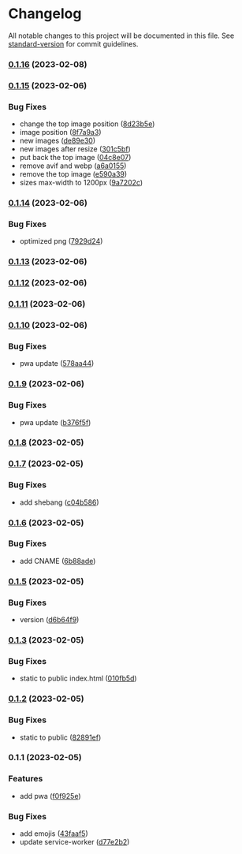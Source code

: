 # Changelog

All notable changes to this project will be documented in this file. See [standard-version](https://github.com/conventional-changelog/standard-version) for commit guidelines.

### [0.1.16](https://github.com/shinokada/bimgc/compare/v0.1.15...v0.1.16) (2023-02-08)

### [0.1.15](https://github.com/shinokada/bimgc/compare/v0.1.14...v0.1.15) (2023-02-06)


### Bug Fixes

* change the top image position ([8d23b5e](https://github.com/shinokada/bimgc/commit/8d23b5e3a800a476c3f267af9d80128231dc6fb7))
* image position ([8f7a9a3](https://github.com/shinokada/bimgc/commit/8f7a9a31252fa0cbfeb6e04bd9833ede8b245acb))
* new images ([de89e30](https://github.com/shinokada/bimgc/commit/de89e303f36d078565080842a24a0b075394763a))
* new images after resize ([301c5bf](https://github.com/shinokada/bimgc/commit/301c5bf9486c8a53c2158b9d3b8e373d4c315a21))
* put back the top image ([04c8e07](https://github.com/shinokada/bimgc/commit/04c8e07fe49ea9ca7223ff6d2a1b912214b562c2))
* remove avif and webp ([a6a0155](https://github.com/shinokada/bimgc/commit/a6a0155543d3d51ea0661f05f5773add4228fabb))
* remove the top image ([e590a39](https://github.com/shinokada/bimgc/commit/e590a39b11588a3630b192b3fd3695c87d0c30c4))
* sizes max-width to 1200px ([9a7202c](https://github.com/shinokada/bimgc/commit/9a7202c3f810c060e9221ca423ee3260c1a2cf4c))

### [0.1.14](https://github.com/shinokada/bimgc/compare/v0.1.13...v0.1.14) (2023-02-06)


### Bug Fixes

* optimized png ([7929d24](https://github.com/shinokada/bimgc/commit/7929d243f23d0b0ad196ba51946607783bbf7a90))

### [0.1.13](https://github.com/shinokada/bimgc/compare/v0.1.12...v0.1.13) (2023-02-06)

### [0.1.12](https://github.com/shinokada/bimgc/compare/v0.1.11...v0.1.12) (2023-02-06)

### [0.1.11](https://github.com/shinokada/bimgc/compare/v0.1.10...v0.1.11) (2023-02-06)

### [0.1.10](https://github.com/shinokada/bimgc/compare/v0.1.9...v0.1.10) (2023-02-06)


### Bug Fixes

* pwa update ([578aa44](https://github.com/shinokada/bimgc/commit/578aa44f76fed8273a236752693a4a357eb713b9))

### [0.1.9](https://github.com/shinokada/bimgc/compare/v0.1.8...v0.1.9) (2023-02-06)


### Bug Fixes

* pwa update ([b376f5f](https://github.com/shinokada/bimgc/commit/b376f5fd1c9ee1ff1e2db17918585e416c996e89))

### [0.1.8](https://github.com/shinokada/bimgc/compare/v0.1.7...v0.1.8) (2023-02-05)

### [0.1.7](https://github.com/shinokada/bimgc/compare/v0.1.6...v0.1.7) (2023-02-05)


### Bug Fixes

* add shebang ([c04b586](https://github.com/shinokada/bimgc/commit/c04b5860e80c36ce7e42033a0cd17eb0b3814b1a))

### [0.1.6](https://github.com/shinokada/bimgc/compare/v0.1.5...v0.1.6) (2023-02-05)


### Bug Fixes

* add CNAME ([6b88ade](https://github.com/shinokada/bimgc/commit/6b88ade478949ecf6217f3e7712f0ac9c18abea8))

### [0.1.5](https://github.com/shinokada/bimgc/compare/v0.1.3...v0.1.5) (2023-02-05)


### Bug Fixes

* version ([d6b64f9](https://github.com/shinokada/bimgc/commit/d6b64f94e36171e3520c0fd107109c579ddfb449))

### [0.1.3](https://github.com/shinokada/bimgc/compare/v0.1.2...v0.1.3) (2023-02-05)


### Bug Fixes

* static to public index.html ([010fb5d](https://github.com/shinokada/bimgc/commit/010fb5dec6819d29f8b62e7c9e0b716dd947a0e8))

### [0.1.2](https://github.com/shinokada/bimgc/compare/v0.1.1...v0.1.2) (2023-02-05)


### Bug Fixes

* static to public ([82891ef](https://github.com/shinokada/bimgc/commit/82891efa7c209f102b628aae920547cff8ef5320))

### 0.1.1 (2023-02-05)


### Features

* add pwa ([f0f925e](https://github.com/shinokada/bimgc/commit/f0f925e70c42c2e5e2d5c426388b58f47a0e64c2))


### Bug Fixes

* add emojis ([43faaf5](https://github.com/shinokada/bimgc/commit/43faaf5288b162c3bc52ae167d85778b64dca117))
* update service-worker ([d77e2b2](https://github.com/shinokada/bimgc/commit/d77e2b2b1534f22cd7a0a9fb7b48f0decec05266))
